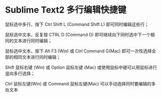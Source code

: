 # Sublime Text2 多行编辑快捷键

鼠标选中多行，按下 Ctrl Shift L (Command Shift L) 即可同时编辑这些行；

鼠标选中文本，反复按 CTRL D (Command D) 即可继续向下同时选中下一个相同的文本进行同时编辑；

鼠标选中文本，按下 Alt F3 (Win) 或 Ctrl Command G(Mac) 即可一次性选择全部的相同文本进行同时编辑；

Shift 鼠标右键 (Win) 或 Option 鼠标左键 (Mac) 或使用鼠标中键可以用鼠标进行竖向多行选择；

Ctrl 鼠标左键(Win) 或 Command 鼠标左键(Mac) 可以手动选择同时要编辑的多处文本
